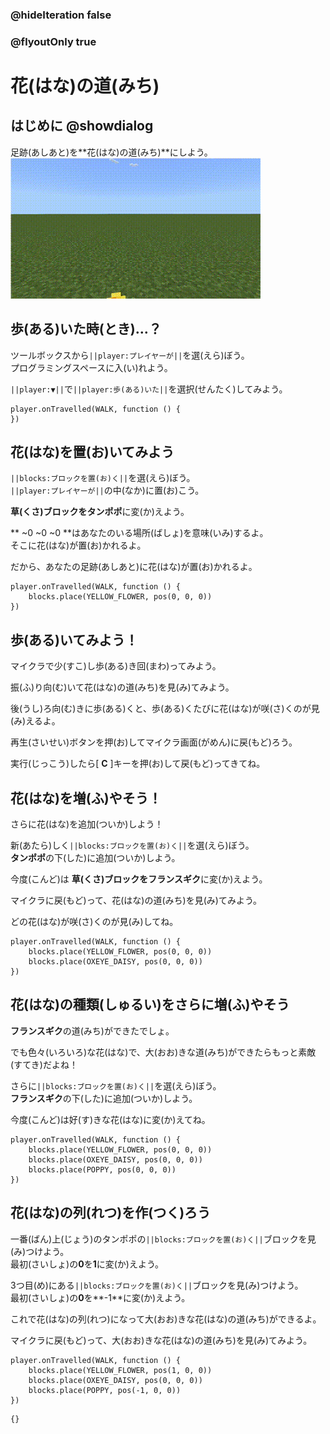 ### @hideIteration false
### @flyoutOnly true

# 花(はな)の道(みち)

## はじめに @showdialog
足跡(あしあと)を**花(はな)の道(みち)**にしよう。
![花(はな)の道(みち)](https://raw.githubusercontent.com/yutari-club/mctuto/refs/heads/master/block/world00/level04/02_FlowerTrail.webp)


## 歩(ある)いた時(とき)…？
ツールボックスから``||player:プレイヤーが||``を選(えら)ぼう。<br>
プログラミングスペースに入(い)れよう。

``||player:▼||``で``||player:歩(ある)いた||``を選択(せんたく)してみよう。

```blocks
player.onTravelled(WALK, function () {
})
```

## 花(はな)を置(お)いてみよう
``||blocks:ブロックを置(お)く||``を選(えら)ぼう。<br>
``||player:プレイヤーが||``の中(なか)に置(お)こう。

**草(くさ)**ブロックを**タンポポ**に変(か)えよう。

** ~0 ~0 ~0 **はあなたのいる場所(ばしょ)を意味(いみ)するよ。<br>
そこに花(はな)が置(お)かれるよ。

だから、あなたの足跡(あしあと)に花(はな)が置(お)かれるよ。

```blocks
player.onTravelled(WALK, function () {
    blocks.place(YELLOW_FLOWER, pos(0, 0, 0))
})
```
## 歩(ある)いてみよう！
マイクラで少(すこ)し歩(ある)き回(まわ)ってみよう。

振(ふ)り向(む)いて花(はな)の道(みち)を見(み)てみよう。

後(うし)ろ向(む)きに歩(ある)くと、歩(ある)くたびに花(はな)が咲(さ)くのが見(み)えるよ。

再生(さいせい)ボタンを押(お)してマイクラ画面(がめん)に戻(もど)ろう。

実行(じっこう)したら[ **C** ]キーを押(お)して戻(もど)ってきてね。

## 花(はな)を増(ふ)やそう！
さらに花(はな)を追加(ついか)しよう！

新(あたら)しく``||blocks:ブロックを置(お)く||``を選(えら)ぼう。<br>
**タンポポ**の下(した)に追加(ついか)しよう。

今度(こんど)は **草(くさ)**ブロックを**フランスギク**に変(か)えよう。

マイクラに戻(もど)って、花(はな)の道(みち)を見(み)てみよう。

どの花(はな)が咲(さ)くのが見(み)してね。

```blocks
player.onTravelled(WALK, function () {
    blocks.place(YELLOW_FLOWER, pos(0, 0, 0))
    blocks.place(OXEYE_DAISY, pos(0, 0, 0))
})
```


## 花(はな)の種類(しゅるい)をさらに増(ふ)やそう
**フランスギク**の道(みち)ができたでしょ。

でも色々(いろいろ)な花(はな)で、大(おお)きな道(みち)ができたらもっと素敵(すてき)だよね！

さらに``||blocks:ブロックを置(お)く||``を選(えら)ぼう。<br>
**フランスギク**の下(した)に追加(ついか)しよう。

今度(こんど)は好(す)きな花(はな)に変(か)えてね。

```blocks
player.onTravelled(WALK, function () {
    blocks.place(YELLOW_FLOWER, pos(0, 0, 0))
    blocks.place(OXEYE_DAISY, pos(0, 0, 0))
    blocks.place(POPPY, pos(0, 0, 0))
})
```

## 花(はな)の列(れつ)を作(つく)ろう
一番(ばん)上(じょう)のタンポポの``||blocks:ブロックを置(お)く||``ブロックを見(み)つけよう。<br>
最初(さいしょ)の**0**を**1**に変(か)えよう。

3つ目(め)にある``||blocks:ブロックを置(お)く||``ブロックを見(み)つけよう。<br>
最初(さいしょ)の**0**を**-1**に変(か)えよう。

これで花(はな)の列(れつ)になって大(おお)きな花(はな)の道(みち)ができるよ。

マイクラに戻(もど)って、大(おお)きな花(はな)の道(みち)を見(み)てみよう。

```blocks
player.onTravelled(WALK, function () {
    blocks.place(YELLOW_FLOWER, pos(1, 0, 0))
    blocks.place(OXEYE_DAISY, pos(0, 0, 0))
    blocks.place(POPPY, pos(-1, 0, 0))
})
```


```template
{}
```